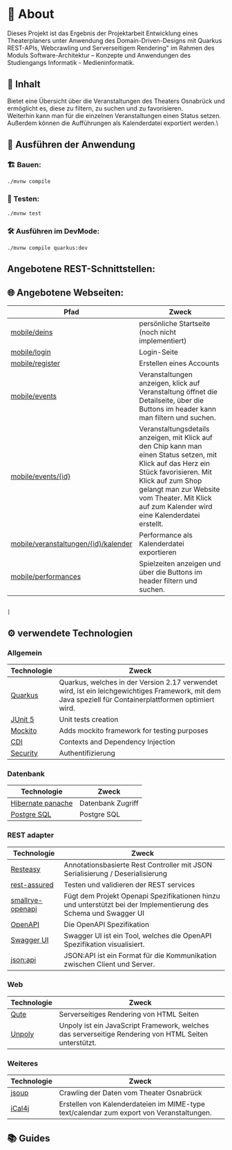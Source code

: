 # 👋 About

Dieses Projekt ist das Ergebnis der Projektarbeit Entwicklung eines Theaterplaners unter Anwendung des Domain-Driven-Designs mit Quarkus REST-APIs, Webcrawling und Serverseitigem Rendering" im Rahmen des Moduls Software-Architektur – Konzepte und Anwendungen des Studiengangs Informatik - Medieninformatik.

## 📄 Inhalt
Bietet eine Übersicht über die Veranstaltungen des Theaters Osnabrück und ermöglicht es, diese zu filtern, zu suchen und zu favorisieren.\
Weiterhin kann man für die einzelnen Veranstaltungen einen Status setzen.\
Außerdem können die Aufführungen als Kalenderdatei exportiert werden.\

## 🚀 Ausführen der Anwendung
### 🏗 Bauen:
```shell script
./mvnw compile
```
### 🧪 Testen:
```shell script
./mvnw test
```
### 🛠️ Ausführen im DevMode:

```shell script
./mvnw compile quarkus:dev
```
## Angebotene REST-Schnittstellen:

## 🌐 Angebotene Webseiten:
| Pfad                                                                                     | Zweck                                                                                                                                                                                                                                                        |
|------------------------------------------------------------------------------------------|--------------------------------------------------------------------------------------------------------------------------------------------------------------------------------------------------------------------------------------------------------------|
| [mobile/deins](http://localhost:8080/mobile/deins)                                       | persönliche Startseite (noch nicht implementiert)                                                                                                                                                                                                            |
| [mobile/login](http://localhost:8080/mobile/login)                                              | Login-Seite                                                                                                                                                                                                                                                  |
| [mobile/register](http://localhost:8080/mobile/register)                                        | Erstellen eines Accounts                                                                                                                                                                                                                                     |
| [mobile/events](http://localhost:8080/mobile/events)                                            | Veranstaltungen anzeigen, klick auf Veranstaltung öffnet die Detailseite, über die Buttons im header kann man filtern und suchen.                                                                                                                            |
| [mobile/events/{id}](http://localhost:8080/mobile/events/{id})                                  | Veranstaltungsdetails anzeigen, mit Klick auf den Chip kann man einen Status setzen, mit Klick auf das Herz ein Stück favorisieren. Mit Klick auf zum Shop gelangt man zur Website vom Theater. Mit Klick auf zum Kalender wird eine Kalenderdatei erstellt. |
| [mobile/veranstaltungen/{id}/kalender](http://localhost:8080/mobile/performances/{id}/kalender) | Performance als Kalenderdatei exportieren                                                                                                                                                                                                                    |
| [mobile/performances](http://localhost:8080/mobile/performances)                                | Spielzeiten anzeigen und über die Buttons im header filtern und suchen.                                                                                                                                                                                      |

                                                                                                                               |
## ⚙️ verwendete Technologien

### Allgemein

| Technologie                                                  | Zweck                                                                                                                                                   |
|--------------------------------------------------------------|---------------------------------------------------------------------------------------------------------------------------------------------------------|
| [Quarkus](https://quarkus.io/)                               | Quarkus, welches in der Version 2.17 verwendet wird, ist ein leichgewichtiges Framework, mit dem Java speziell für Containerplattformen optimiert wird. |
| [JUnit 5](https://quarkus.io/guides/getting-started-testing) | Unit tests creation                                                                                                                                     |
| [Mockito](https://quarkus.io/blog/mocking/)                  | Adds mockito framework for testing purposes                                                                                                             |
| [CDI](https://quarkus.io/guides/cdi-reference)               | Contexts and Dependency Injection                                                                                                                       |
| [Security](https://quarkus.io/guides/security-authentication-mechanisms#form-auth)           | Authentifizierung                                                                                                                                       |

### Datenbank

| Technologie                                                          | Zweck             |
|----------------------------------------------------------------------|-------------------|
| [Hibernate panache](https://quarkus.io/guides/hibernate-orm-panache) | Datenbank Zugriff |
| [Postgre SQL](https://jdbc.postgresql.org/)                          | Postgre SQL       |

### REST adapter

| Technologie | Zweck                                                                                                            |
| ---------- |------------------------------------------------------------------------------------------------------------------|
| [Resteasy](https://quarkus.io/guides/rest-json) | Annotationsbasierte Rest Controller mit JSON Serialisierung / Deserialisierung                                   |
| [rest-assured](https://rest-assured.io/) | Testen und validieren der REST services                                                                          |
| [smallrye-openapi](https://github.com/smallrye/smallrye-open-api) | Fügt dem Projekt Openapi Spezifikationen hinzu und unterstützt bei der Implementierung des Schema und Swagger UI |
| [OpenAPI](https://github.com/OAI/OpenAPI-Specification) | Die OpenAPI Spezifikation                                                                                        |
| [Swagger UI](https://swagger.io/tools/swagger-ui/) | Swagger UI ist ein Tool, welches die OpenAPI Spezifikation visualisiert.                                         |
| [json:api](https://jsonapi.org/) | JSON:API ist ein Format für die Kommunikation zwischen Client und Server.                                        |

### Web

| Technologie | Zweck                                                                                                            |
| ---------- |------------------------------------------------------------------------------------------------------------------|
| [Qute](https://quarkus.io/guides/qute) | Serverseitiges Rendering von HTML Seiten                                                                          |
| [Unpoly](https://unpoly.com/) | Unpoly ist ein JavaScript Framework, welches das serverseitige Rendering von HTML Seiten unterstützt.            |
### Weiteres

| Technologie | Zweck                                    |
|------------|------------------------------------------|
| [jsoup](https://jsoup.org/)  | Crawling der Daten vom Theater Osnabrück |
| [iCal4j](https://www.ical4j.org/) | Erstellen von Kalenderdateien im MIME-type text/calendar zum export von Veranstaltungen. |

## 📚 Guides
